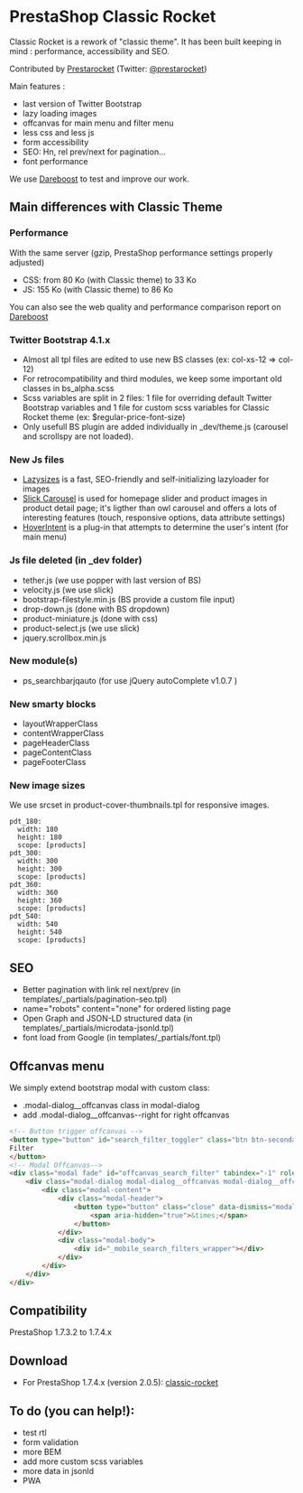# PrestaShop Classic Rocket

Classic Rocket is a rework of "classic theme". It has been built keeping in  mind : performance, accessibility and SEO.

Contributed by [Prestarocket](//www.prestarocket.com/blog/) (Twitter: [@prestarocket](https://twitter.com/prestarocket))

Main features :
- last version of Twitter Bootstrap
- lazy loading images
- offcanvas for main menu and filter menu
- less css and less js
- form accessibility
- SEO: Hn, rel prev/next for pagination...
- font performance

We use [Dareboost](https://www.dareboost.com/) to test and improve our work.

## Main differences with Classic Theme
### Performance
With the same server (gzip, PrestaShop performance settings properly adjusted)
- CSS: from 80 Ko (with Classic theme) to 33 Ko
- JS: 155 Ko (with Classic theme) to 86 Ko

You can also see the web quality and performance comparison report on [Dareboost](https://www.dareboost.com/en/comparison/d_5b51dc70e967906045fd3683/d_5b51dc70e967906045fd3684)
### Twitter Bootstrap 4.1.x

- Almost all tpl files are edited to use new BS classes (ex: col-xs-12 => col-12)
- For retrocompatibility and third modules, we keep some important old classes in bs_alpha.scss      
- Scss variables are split in 2 files: 1 file for overriding default Twitter Bootstrap variables and 1 file for custom scss variables for Classic Rocket theme (ex: $regular-price-font-size)
- Only usefull BS plugin are added individually in _dev/theme.js (carousel and scrollspy are not loaded). 


### New Js files
- [Lazysizes](https://github.com/aFarkas/lazysizes) is a fast, SEO-friendly and self-initializing lazyloader for images
- [Slick Carousel](http://kenwheeler.github.io/slick/) is used for homepage slider and product images in product detail page; it's ligther than owl carousel and offers a lots of interesting features (touch, responsive options, data attribute settings)
- [HoverIntent](https://github.com/briancherne/jquery-hoverIntent) is a plug-in that attempts to determine the user's intent (for main menu)


### Js file deleted (in _dev folder)
- tether.js (we use popper with last version of BS)
- velocity.js (we use slick)
- bootstrap-filestyle.min.js (BS provide a custom file input)
- drop-down.js (done with BS dropdown)
- product-miniature.js (done with css)
- product-select.js (we use slick)
- jquery.scrollbox.min.js


### New module(s)
- ps_searchbarjqauto (for use jQuery autoComplete v1.0.7 )
    
### New smarty blocks
- layoutWrapperClass
- contentWrapperClass
- pageHeaderClass
- pageContentClass
- pageFooterClass

### New image sizes
We use srcset in product-cover-thumbnails.tpl for responsive images.

    pdt_180:
      width: 180
      height: 180
      scope: [products]
    pdt_300:
      width: 300
      height: 300
      scope: [products]
    pdt_360:
      width: 360
      height: 360
      scope: [products]
    pdt_540:
      width: 540
      height: 540
      scope: [products]

## SEO
- Better pagination with link rel next/prev (in templates/_partials/pagination-seo.tpl)
- name="robots" content="none" for ordered listing page
- Open Graph and JSON-LD structured data (in templates/_partials/microdata-jsonld.tpl)
- font load from Google (in templates/_partials/font.tpl)

## Offcanvas menu
We simply extend bootstrap modal with custom class:
- .modal-dialog__offcanvas class in modal-dialog
- add .modal-dialog__offcanvas--right for right offcanvas

```html
<!-- Button trigger offcanvas -->
<button type="button" id="search_filter_toggler" class="btn btn-secondary d-md-none" data-target="#offcanvas_search_filter" data-toggle="modal">
Filter
</button>
<!-- Modal Offcanvas-->
<div class="modal fade" id="offcanvas_search_filter" tabindex="-1" role="dialog" data-modal-hide-mobile>
    <div class="modal-dialog modal-dialog__offcanvas modal-dialog__offcanvas--right" role="document">
        <div class="modal-content">
            <div class="modal-header">
                <button type="button" class="close" data-dismiss="modal" aria-label="Close">
                    <span aria-hidden="true">&times;</span>
                </button>
            </div>
            <div class="modal-body">
                <div id="_mobile_search_filters_wrapper"></div>
            </div>
        </div>
    </div>
</div>
```

## Compatibility
PrestaShop 1.7.3.2 to 1.7.4.x

## Download
- For PrestaShop 1.7.4.x (version 2.0.5): [classic-rocket](https://github.com/PrestaShop/classic-rocket/releases/download/2.0.5/classic-rocket.zip)


## To do (you can help!):
- test rtl
- form validation
- more BEM
- add more custom scss variables
- more data in jsonld
- PWA
